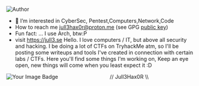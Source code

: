 ![Author](https://img.shields.io/badge/Author-Jull3Hax0r-blue?style=flat-square&logo=github)
- 👀 I’m interested in CyberSec, Pentest,Computers,Network,Code
- How to reach me jull3hax0r@proton.me (see GPG <a href="gpg.md">public key</a>)
- Fun fact: ... I use Arch, btw:P
- visit https://jull3.se
  Hello.
  I love computers / IT, but above all security and hacking.
  I  be doing a lot of CTFs on TryhackMe atm, so I'll be posting some writeups and tools I've created in connection with certain labs / CTFs.
  Here you'll find some things I'm working on, Keep an eye open, new things will come when you least expect it :D
<img src="https://tryhackme-badges.s3.amazonaws.com/Jull3.png" alt="Your Image Badge" />
⠀⠀⠀⠀⠀⠀⠀⠀⠀⠀⠀⠀⠀// Jull3Hax0R \\⠀⠀

<!---
Jull3Hax0r/Jull3Hax0r is a ✨ special ✨ repository because its `README.md` (this file) appears on your GitHub profile.
You can click the Preview link to take a look at your changes.
--->
